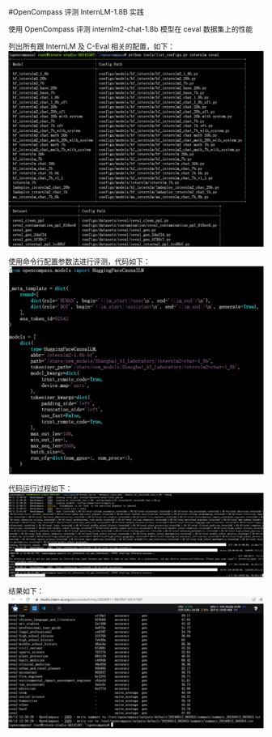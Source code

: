 #OpenCompass 评测 InternLM-1.8B 实践

使用 OpenCompass 评测 internlm2-chat-1.8b 模型在 ceval 数据集上的性能

列出所有跟 InternLM 及 C-Eval 相关的配置，如下：</br>
<img src="img/1.png" /></br>

使用命令行配置参数法进行评测，代码如下：</br>
<img src="img/2.png" /></br>

代码运行过程如下：</br>
<img src="img/3.png" /></br>

结果如下：</br>
<img src="img/4.png" /></br>



